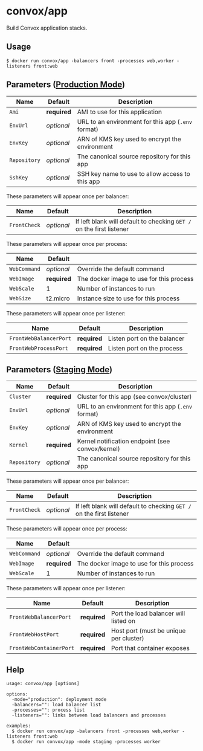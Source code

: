 # convox/app

Build Convox application stacks.

## Usage

    $ docker run convox/app -balancers front -processes web,worker -listeners front:web

## Parameters ([Production Mode](doc:deployment-modes)) 

| Name         | Default      | Description                                        |
|--------------|--------------|----------------------------------------------------|
| `Ami`        | **required** | AMI to use for this application                    |
| `EnvUrl`     | *optional*   | URL to an environment for this app (`.env` format) |
| `EnvKey`     | *optional*   | ARN of KMS key used to encrypt the environment     |
| `Repository` | *optional*   | The canonical source repository for this app       |
| `SshKey`     | *optional*   | SSH key name to use to allow access to this app    |

These parameters will appear once per balancer:

| Name         | Default    | Description                                                          |
|--------------|------------|----------------------------------------------------------------------|
| `FrontCheck` | *optional* | If left blank will default to checking `GET /` on the first listener |

These parameters will appear once per process:

| Name         | Default      |                                          |
|--------------|--------------|------------------------------------------|
| `WebCommand` | *optional*   | Override the default command             |
| `WebImage`   | **required** | The docker image to use for this process |
| `WebScale`   | 1            | Number of instances to run               |
| `WebSize`    | t2.micro     | Instance size to use for this process    |

These parameters will appear once per listener:

| Name                   | Default      | Description                 |
|------------------------|--------------|-----------------------------|
| `FrontWebBalancerPort` | **required** | Listen port on the balancer |
| `FrontWebProcessPort`  | **required** | Listen port on the process  |

## Parameters ([Staging Mode](doc:deployment-modes)) 

| Name      | Default      | Description                                        |
|-----------|--------------|----------------------------------------------------|
| `Cluster`  | **required**   | Cluster for this app (see convox/cluster)       |
| `EnvUrl`  | *optional*   | URL to an environment for this app (`.env` format) |
| `EnvKey`  | *optional*   | ARN of KMS key used to encrypt the environment     |
| `Kernel` | **required** | Kernel notification endpoint (see convox/kernel)    |
| `Repository` | *optional* | The canonical source repository for this app      |

These parameters will appear once per balancer:

| Name         | Default    | Description                                                          |
|--------------|------------|----------------------------------------------------------------------|
| `FrontCheck` | *optional* | If left blank will default to checking `GET /` on the first listener |

These parameters will appear once per process:

| Name         | Default      |                                          |
|--------------|--------------|------------------------------------------|
| `WebCommand` | *optional*   | Override the default command             |
| `WebImage`   | **required** | The docker image to use for this process |
| `WebScale`   | 1            | Number of instances to run               |

These parameters will appear once per listener:

| Name                   | Default      | Description                           |
|------------------------|--------------|---------------------------------------|
| `FrontWebBalancerPort` | **required** | Port the load balancer will listed on |
| `FrontWebHostPort`  | **required** | Host port (must be unique per cluster)   |
| `FrontWebContainerPort`  | **required** | Port that container exposes         |

## Help

    usage: convox/app [options]

    options:
      -mode="production": deployment mode
      -balancers="": load balancer list
      -processes="": process list
      -listeners="": links between load balancers and processes

    examples:
      $ docker run convox/app -balancers front -processes web,worker -listeners front:web
      $ docker run convox/app -mode staging -processes worker
